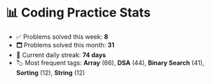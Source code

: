 # 📊 Coding Practice Stats

- ✅ Problems solved this week: **8**
- 🗖️ Problems solved this month: **31**
- 📌 Current daily streak: **74 days**
- 🏷️ Most frequent tags: **Array** (66), **DSA** (44), **Binary Search** (41), **Sorting** (12), **String** (12)
